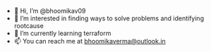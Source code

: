 - 👋 Hi, I’m @bhoomikav09
- 👀 I’m interested in finding ways to solve problems and identifying rootcause
- 🌱 I’m currently learning terraform
- 📫 You can reach me at bhoomikaverma@outlook.in

<!---
bhoomikav09/bhoomikav09 is a ✨ special ✨ repository because its `README.md` (this file) appears on your GitHub profile.
You can click the Preview link to take a look at your changes.
--->
